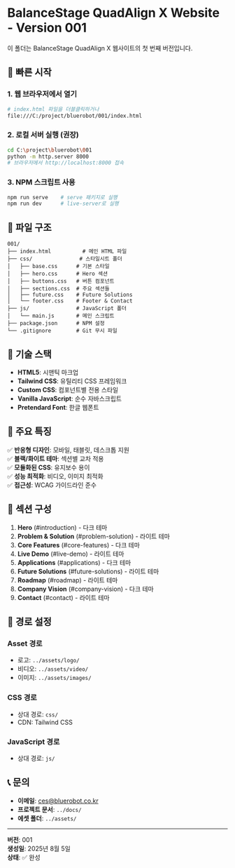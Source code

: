 # BalanceStage QuadAlign X Website - Version 001

이 폴더는 BalanceStage QuadAlign X 웹사이트의 첫 번째 버전입니다.

## 🚀 빠른 시작

### 1. 웹 브라우저에서 열기
```bash
# index.html 파일을 더블클릭하거나
file:///C:/project/bluerobot/001/index.html
```

### 2. 로컬 서버 실행 (권장)
```bash
cd C:\project\bluerobot\001
python -m http.server 8000
# 브라우저에서 http://localhost:8000 접속
```

### 3. NPM 스크립트 사용
```bash
npm run serve    # serve 패키지로 실행
npm run dev      # live-server로 실행
```

## 📁 파일 구조

```
001/
├── index.html          # 메인 HTML 파일
├── css/               # 스타일시트 폴더
│   ├── base.css      # 기본 스타일
│   ├── hero.css      # Hero 섹션
│   ├── buttons.css   # 버튼 컴포넌트
│   ├── sections.css  # 주요 섹션들
│   ├── future.css    # Future Solutions
│   └── footer.css    # Footer & Contact
├── js/               # JavaScript 폴더
│   └── main.js       # 메인 스크립트
├── package.json      # NPM 설정
└── .gitignore        # Git 무시 파일
```

## 🎨 기술 스택

- **HTML5**: 시맨틱 마크업
- **Tailwind CSS**: 유틸리티 CSS 프레임워크
- **Custom CSS**: 컴포넌트별 전용 스타일
- **Vanilla JavaScript**: 순수 자바스크립트
- **Pretendard Font**: 한글 웹폰트

## 📱 주요 특징

✅ **반응형 디자인**: 모바일, 태블릿, 데스크톱 지원  
✅ **블랙/화이트 테마**: 섹션별 교차 적용  
✅ **모듈화된 CSS**: 유지보수 용이  
✅ **성능 최적화**: 비디오, 이미지 최적화  
✅ **접근성**: WCAG 가이드라인 준수  

## 🎯 섹션 구성

1. **Hero** (#introduction) - 다크 테마
2. **Problem & Solution** (#problem-solution) - 라이트 테마
3. **Core Features** (#core-features) - 다크 테마
4. **Live Demo** (#live-demo) - 라이트 테마
5. **Applications** (#applications) - 다크 테마
6. **Future Solutions** (#future-solutions) - 라이트 테마
7. **Roadmap** (#roadmap) - 라이트 테마
8. **Company Vision** (#company-vision) - 다크 테마
9. **Contact** (#contact) - 라이트 테마

## 🔗 경로 설정

### Asset 경로
- 로고: `../assets/logo/`
- 비디오: `../assets/video/`
- 이미지: `../assets/images/`

### CSS 경로
- 상대 경로: `css/`
- CDN: Tailwind CSS

### JavaScript 경로
- 상대 경로: `js/`

## 📞 문의

- **이메일**: ces@bluerobot.co.kr
- **프로젝트 문서**: `../docs/`
- **에셋 폴더**: `../assets/`

---

**버전**: 001  
**생성일**: 2025년 8월 5일  
**상태**: ✅ 완성
